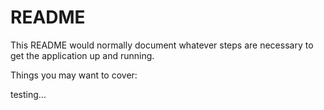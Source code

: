 # README

This README would normally document whatever steps are necessary to get the
application up and running.

Things you may want to cover:

testing...